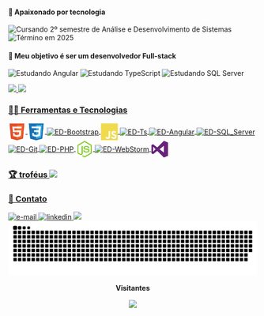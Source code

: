 #### 🔭 Apaixonado por tecnologia
<img src="https://img.shields.io/badge/Cursando-2º%20semestre%20de%20Análise%20e%20Desenvolvimento%20de%20Sistemas-FF1493?style=for-the-badge" alt="Cursando 2º semestre de Análise e Desenvolvimento de Sistemas" style="height: 25px;"> <img src="https://img.shields.io/badge/Término-10/2025-6b088b?style=for-the-badge" alt="Término em 2025" style="height: 25px;">
#### 🎯 Meu objetivo é ser um desenvolvedor Full-stack
<img src="https://img.shields.io/badge/-Estudando%20Angular-808080?style=for-the-badge&logo=angular&logoColor=red&color=aliceblue" alt="Estudando Angular" style="height: 22px;"> <img src="https://img.shields.io/badge/-Estudando%20TypeScript-808080?style=for-the-badge&logo=typescript&logoColor=blue&color=aliceblue" alt="Estudando TypeScript" style="height: 22px;"> <img src="https://img.shields.io/badge/-Estudando%20SQL%20Server-808080?style=for-the-badge&logo=microsoftsqlserver&logoColor=black&color=aliceblue" alt="Estudando SQL Server" style="height: 22px;">


<div align="left">
  <a href="https://github.com/EdCarlos-Fernandes">
  <img height="140em" src="https://github-readme-stats.vercel.app/api?username=EdCarlos-Fernandes&show_icons=true&theme=dark#gh-dark-mode-only"/>
  <img height="140em" src="https://github-readme-stats.vercel.app/api/top-langs/?username=EdCarlos-Fernandes&layout=compact"/>
</div>

### 👨‍💻 Ferramentas e Tecnologias
<div>
  <img align="center" alt="ED-HTML" width="35" title="HTML5" src="https://raw.githubusercontent.com/devicons/devicon/master/icons/html5/html5-original.svg">
  <img align="center" alt="ED-CSS" width="35" title="CSS3" src="https://raw.githubusercontent.com/devicons/devicon/master/icons/css3/css3-original.svg">
  <img align="center" alt="ED-Bootstrap" width="35" title="Bootstrap" src="https://cdn.jsdelivr.net/gh/devicons/devicon/icons/bootstrap/bootstrap-original.svg">
  <img align="center" alt="ED-Js" width="35" title="Javascript" src="https://raw.githubusercontent.com/devicons/devicon/master/icons/javascript/javascript-plain.svg">
  <img align="center" alt="ED-Ts" width="35" title="Typescript" src="https://cdn.jsdelivr.net/gh/devicons/devicon/icons/typescript/typescript-original.svg">
  <img align="center" alt="ED-Angular" width="35" title="Angular" src="https://cdn.jsdelivr.net/gh/devicons/devicon/icons/angularjs/angularjs-original.svg" />
  <img align="center" alt="ED-SQL_Server" width="35" title="SQL Server" src="https://cdn.jsdelivr.net/gh/devicons/devicon/icons/microsoftsqlserver/microsoftsqlserver-plain-wordmark.svg" />
  <img align="center" alt="ED-Git" width="35" title="Git" src="https://cdn.jsdelivr.net/gh/devicons/devicon/icons/git/git-original.svg" />
  <img align="center" alt="ED-PHP" width="35" title="PHP" src="https://cdn.jsdelivr.net/gh/devicons/devicon/icons/php/php-original.svg" />
  <img align="center" alt="ED-Node.js" width="35" title="Node.JS" src="https://raw.githubusercontent.com/devicons/devicon/master/icons/nodejs/nodejs-original.svg">
  <img align="center" alt="ED-WebStorm" width="35" title="Webstorm" src="https://cdn.jsdelivr.net/gh/devicons/devicon/icons/webstorm/webstorm-original.svg" />
  <img align="center" alt="ED-VSCode" width="35" title="VSCode" src="https://raw.githubusercontent.com/devicons/devicon/master/icons/visualstudio/visualstudio-plain.svg">

</div>

### 🏆 troféus <img src="https://github-profile-trophy.vercel.app/?username=EdCarlos-Fernandes&theme=dark&column=7" height="150"/>

### 📶 Contato
<div> 
  <a href = "https://mail.google.com/mail/?view=cm&fs=1&to=edcarlosfernandes017@gmail.com" target="_blank">
    <img src="https://img.shields.io/badge/-Gmail-%23333?style=for-the-badge&logo=gmail&logoColor=white" alt="e-mail">
  </a>
  <a href="https://www.linkedin.com/in/edcarlos-fernandes" target="_blank">
    <img src="https://img.shields.io/badge/-LinkedIn-%230077B5?style=for-the-badge&logo=linkedin&logoColor=white" alt="linkedin">
  </a>
  <a href="https://api.whatsapp.com/send?phone=5511910276204" target="_blank">
    <img src="https://img.shields.io/badge/WhatsApp-25D366?style=for-the-badge&logo=whatsapp&logoColor=white" target="_blank">
  </a>
</div>

<img src="https://github.com/EdCarlos-Fernandes/EdCarlos-Fernandes/blob/main/ed-snake.svg" alt="joguinho snake">



<div align="center">
  <p align="centre">
    <b>Visitantes</b>
  </p>
  
  <p align="center">
    <img align="center" src="https://profile-counter.glitch.me/{EdCarlos-Fernandes}/count.svg" />
  </p> 
</div>
